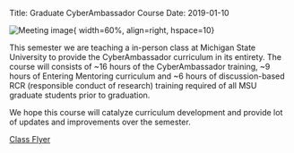 Title: Graduate CyberAmbassador Course
Date: 2019-01-10

![Meeting image](//colbrydi.github.io/images/Katy_Teaching.JPG){ width=60%, align=right, hspace=10}

This semester we are teaching a in-person class at Michigan State University to provide the CyberAmbassador curriculum in its entirety. The course will consists of ~16 hours of the CyberAmbassador training, ~9 hours of Entering Mentoring curriculum and ~6 hours of discussion-based RCR (responsible conduct of research) training required of all MSU
graduate students prior to graduation.

We hope this course will catalyze curriculum development and provide lot of updates and improvements over the semester.

[Class Flyer](https://colbrydi.github.io/images/S19-CMSE890-002-Course_Flyer.pdf)

